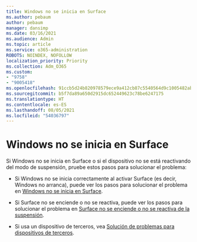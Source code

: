 ```yaml
---
title: Windows no se inicia en Surface
ms.author: pebaum
author: pebaum
manager: dansimp
ms.date: 03/16/2021
ms.audience: Admin
ms.topic: article
ms.service: o365-administration
ROBOTS: NOINDEX, NOFOLLOW
localization_priority: Priority
ms.collection: Adm_O365
ms.custom:
- "9758"
- "9005418"
ms.openlocfilehash: 91ccb5d24b820978579ece9a412cb87c5540564d9c1005482ab928b53a0c1a10
ms.sourcegitcommit: b5f7da89a650d2915dc652449623c78be6247175
ms.translationtype: HT
ms.contentlocale: es-ES
ms.lasthandoff: 08/05/2021
ms.locfileid: "54036797"
---
```

# <a name="windows-doesnt-start-on-surface"></a>Windows no se inicia en Surface

Si Windows no se inicia en Surface o si el dispositivo no se está reactivando del modo de suspensión, pruebe estos pasos para solucionar el problema:

- Si Windows no se inicia correctamente al activar Surface (es decir, Windows no arranca), puede ver los pasos para solucionar el problema en [Windows no se inicia en Surface](https://support.microsoft.com/surface/windows-doesn-t-start-on-surface-3dd47ea1-472a-4514-c8e1-ff81bd72be5c).

- Si Surface no se enciende o no se reactiva, puede ver los pasos para solucionar el problema en [Surface no se enciende o no se reactiva de la suspensión](https://support.microsoft.com/surface/surface-won-t-turn-on-or-wake-from-sleep-1e181652-3db8-5ca1-9649-7390fafb102a). 

- Si usa un dispositivo de terceros, vea [Solución de problemas para dispositivos de terceros](https://support.microsoft.com/topic/b6f3408d-dac9-43e2-82f6-e620ca783636).

